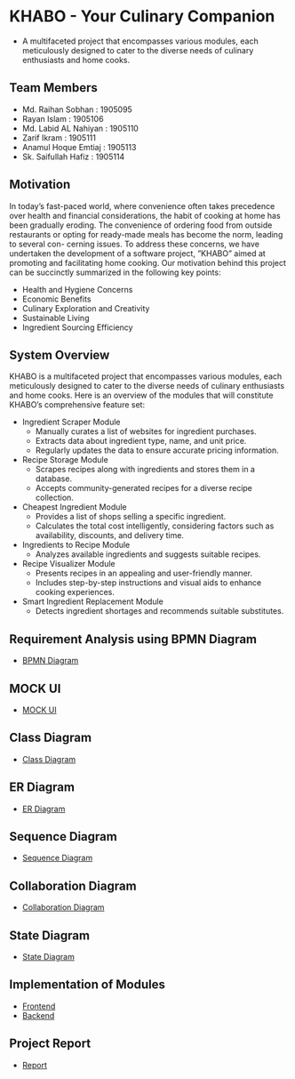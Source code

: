 # KHABO - Your Culinary Companion

- A multifaceted project that encompasses various modules, each meticulously designed to cater to the diverse needs of culinary enthusiasts
and home cooks.

## Team Members
- Md. Raihan Sobhan : 1905095
- Rayan Islam : 1905106
- Md. Labid AL Nahiyan : 1905110
- Zarif Ikram : 1905111
- Anamul Hoque Emtiaj : 1905113
- Sk. Saifullah Hafiz : 1905114

## Motivation
In today’s fast-paced world, where convenience often takes precedence over
health and financial considerations, the habit of cooking at home has been
gradually eroding. The convenience of ordering food from outside restaurants
or opting for ready-made meals has become the norm, leading to several con-
cerning issues. To address these concerns, we have undertaken the development
of a software project, ”KHABO” aimed at promoting and facilitating home
cooking. Our motivation behind this project can be succinctly summarized in
the following key points:
- Health and Hygiene Concerns
- Economic Benefits
- Culinary Exploration and Creativity
- Sustainable Living
- Ingredient Sourcing Efficiency

## System Overview

KHABO is a multifaceted project that encompasses various modules, each
meticulously designed to cater to the diverse needs of culinary enthusiasts and
home cooks. Here is an overview of the modules that will constitute KHABO’s
comprehensive feature set:

- Ingredient Scraper Module
  - Manually curates a list of websites for ingredient purchases.
  - Extracts data about ingredient type, name, and unit price.
  - Regularly updates the data to ensure accurate pricing information.
- Recipe Storage Module
  - Scrapes recipes along with ingredients and stores them in a database.
  - Accepts community-generated recipes for a diverse recipe collection.
- Cheapest Ingredient Module
  - Provides a list of shops selling a specific ingredient.
  - Calculates the total cost intelligently, considering factors such as availability, discounts, and delivery time.
- Ingredients to Recipe Module
  - Analyzes available ingredients and suggests suitable recipes.
- Recipe Visualizer Module
  - Presents recipes in an appealing and user-friendly manner.
  - Includes step-by-step instructions and visual aids to enhance cooking experiences.
- Smart Ingredient Replacement Module
  - Detects ingredient shortages and recommends suitable substitutes.

## Requirement Analysis using BPMN Diagram
- [BPMN Diagram](/diagrams/)

## MOCK UI
- [MOCK UI](/diagrams/)

## Class Diagram
- [Class Diagram](/diagrams/KHABO_CLASS_DIAGRAM.pdf)

## ER Diagram
- [ER Diagram](/diagrams/KHABO_ERD.pdf)

## Sequence Diagram
- [Sequence Diagram](/diagrams/)

## Collaboration Diagram
- [Collaboration Diagram](/diagrams/)

## State Diagram
- [State Diagram](/diagrams/)
  
## Implementation of Modules
- [Frontend]()
- [Backend](/backend/)

## Project Report
- [Report](/Report_KHABO_Your_Culinary_Companion.pdf)


